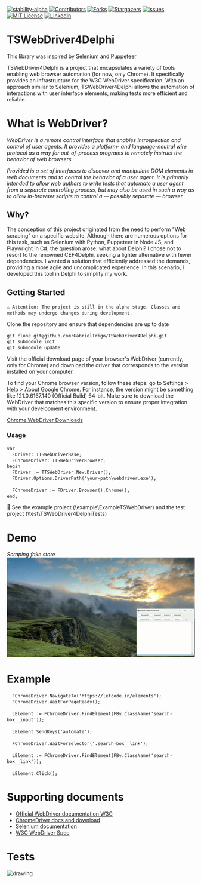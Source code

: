 [![stability-alpha](https://img.shields.io/badge/stability-alpha-f4d03f.svg?style=for-the-badge)](https://github.com/mkenney/software-guides/blob/master/STABILITY-BADGES.md#alpha)
[![Contributors][contributors-shield]][contributors-url]
[![Forks][forks-shield]][forks-url]
[![Stargazers][stars-shield]][stars-url]
[![Issues][issues-shield]][issues-url]
[![MIT License][license-shield]][license-url]
[![LinkedIn][linkedin-shield]][linkedin-url]

# TSWebDriver4Delphi
This library was inspired by [Selenium](https://github.com/SeleniumHQ/selenium) and [Puppeteer](https://pptr.dev)

TSWebDriver4Delphi is a project that encapsulates a variety of tools enabling web browser automation (for now, only Chrome). It specifically provides an infrastructure for the W3C WebDriver specification. With an approach similar to Selenium, TSWebDriver4Delphi allows the automation of interactions with user interface elements, making tests more efficient and reliable.


# What is WebDriver? 
_WebDriver is a remote control interface that enables introspection and control of user agents. It provides a platform- and language-neutral wire protocol as a way for out-of-process programs to remotely instruct the behavior of web browsers._

_Provided is a set of interfaces to discover and manipulate DOM elements in web documents and to control the behavior of a user agent. It is primarily intended to allow web authors to write tests that automate a user agent from a separate controlling process, but may also be used in such a way as to allow in-browser scripts to control a — possibly separate — browser._

## Why?
The conception of this project originated from the need to perform "Web scraping" on a specific website. Although there are numerous options for this task, such as Selenium with Python, Puppeteer in Node.JS, and Playwright in C#, the question arose: what about Delphi?
I chose not to resort to the renowned CEF4Delphi, seeking a lighter alternative with fewer dependencies. I wanted a solution that efficiently addressed the demands, providing a more agile and uncomplicated experience.
In this scenario, I developed this tool in Delphi to simplify my work.

<!-- GETTING STARTED -->
## Getting Started

```
⚠️ Attention: The project is still in the alpha stage. Classes and methods may undergo changes during development.
```

Clone the repository and ensure that dependencies are up to date
```git
git clone git@github.com:GabrielTrigo/TSWebDriver4Delphi.git
git submodule init
git submodule update
```

Visit the official download page of your browser's WebDriver (currently, only for Chrome) and download the driver that corresponds to the version installed on your computer.

To find your Chrome browser version, follow these steps: go to Settings > Help > About Google Chrome. For instance, the version might be something like 121.0.6167.140 (Official Build) 64-bit. Make sure to download the WebDriver that matches this specific version to ensure proper integration with your development environment.

[Chrome WebDriver Downloads](https://chromedriver.chromium.org/downloads)

### Usage

  ```delphi
  var
    FDriver: ITSWebDriverBase;
    FChromeDriver: ITSWebDriverBrowser;
  begin
    FDriver := TTSWebDriver.New.Driver();
    FDriver.Options.DriverPath('your-path\webdriver.exe');

    FChromeDriver := FDriver.Browser().Chrome();
  end;
  ```
📌 See the example project (\example\ExampleTSWebDriver) and the test project (\test\TSWebDriver4DelphiTests)

# Demo
_Scraping fake store_
<br/>
![ezgif com-video-to-gif (2)](img/demo.gif)


# Example
```delphi
  FChromeDriver.NavigateTo('https://letcode.in/elements');
  FChromeDriver.WaitForPageReady();

  LElement := FChromeDriver.FindElement(FBy.ClassName('search-box__input'));

  LElement.SendKeys('automate');

  FChromeDriver.WaitForSelector('.search-box__link');

  LElement := FChromeDriver.FindElement(FBy.ClassName('search-box__link'));

  LElement.Click();
```

# Supporting documents

 - [Official WebDriver documentation W3C](https://w3c.github.io/webdriver)
 - [ChromeDriver docs and download](https://chromedriver.chromium.org/home)
 - [Selenium documentation](https://www.selenium.dev/documentation)
 - [W3C WebDriver Spec](https://github.com/jlipps/simple-wd-spec)


# Tests
<img src="https://github.com/GabrielTrigo/TSWebDriver4Delphi/assets/43503837/bcc0d718-92e2-4107-a074-7f4fcd89c712" alt="drawing" width="500"/>

<!-- MARKDOWN LINKS & IMAGES -->
<!-- https://www.markdownguide.org/basic-syntax/#reference-style-links -->
[contributors-shield]: https://img.shields.io/github/contributors/GabrielTrigo/TSWebDriver4Delphi.svg?style=for-the-badge
[contributors-url]: https://github.com/GabrielTrigo/TSWebDriver4Delphi/graphs/contributors
[forks-shield]: https://img.shields.io/github/forks/GabrielTrigo/TSWebDriver4Delphi.svg?style=for-the-badge
[forks-url]: https://github.com/GabrielTrigo/TSWebDriver4Delphi/network/members
[stars-shield]: https://img.shields.io/github/stars/GabrielTrigo/TSWebDriver4Delphi.svg?style=for-the-badge
[stars-url]: https://github.com/GabrielTrigo/TSWebDriver4Delphi/stargazers
[issues-shield]: https://img.shields.io/github/issues/GabrielTrigo/TSWebDriver4Delphi.svg?style=for-the-badge
[issues-url]: https://github.com/GabrielTrigo/TSWebDriver4Delphi/issues
[license-shield]: https://img.shields.io/github/license/GabrielTrigo/TSWebDriver4Delphi.svg?style=for-the-badge
[license-url]: https://github.com/GabrielTrigo/TSWebDriver4Delphi/blob/master/LICENSE.txt
[linkedin-shield]: https://img.shields.io/badge/-LinkedIn-black.svg?style=for-the-badge&logo=linkedin&colorB=555
[linkedin-url]: https://linkedin.com/in/gabriel-trigo-982968161
[product-screenshot]: images/screenshot.png
